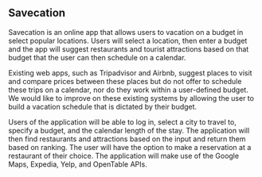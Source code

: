 ## Savecation

Savecation is an online app that allows users to vacation on a budget in select popular locations. Users will select a location, then enter a budget and the app will suggest restaurants and tourist attractions based on that budget that the user can then schedule on a calendar.

Existing web apps, such as Tripadvisor and Airbnb, suggest places to visit and compare prices between these places but do not offer to schedule these trips on a calendar, nor do they work within a user-defined budget. We would like to improve on these existing systems by allowing the user to build a vacation schedule that is dictated by their budget.

Users of the application will be able to log in, select a city to travel to, specify a budget, and the calendar length of the stay. The application will then find restaurants and attractions based on the input and return them based on ranking. The user will have the option to make a reservation at a restaurant of their choice. The application will make use of the Google Maps, Expedia, Yelp, and OpenTable APIs. 

